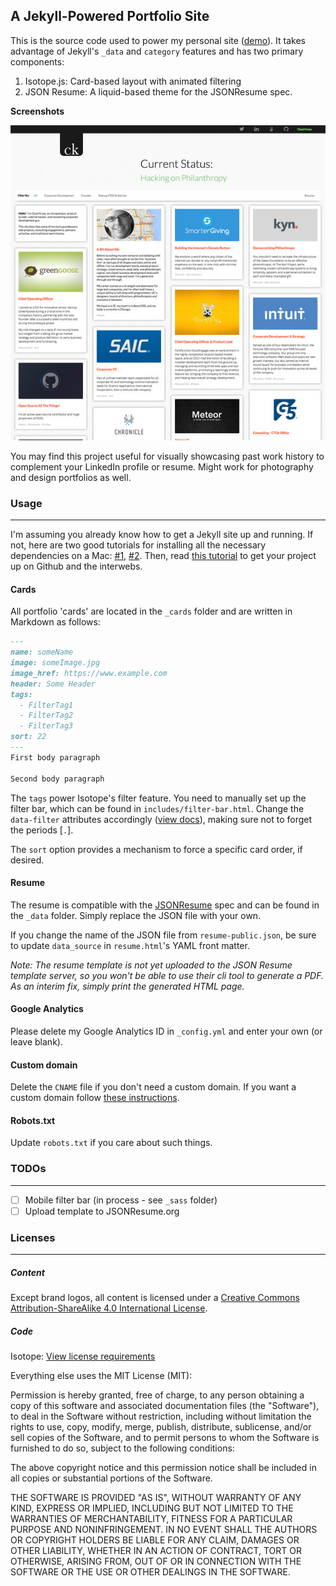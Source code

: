 ## A Jekyll-Powered Portfolio Site  
This is the source code used to power my personal site ([demo](http://www.chadkruse.com)). It takes advantage of Jekyll's `_data` and `category` features and has two primary components:  

1. Isotope.js: Card-based layout with animated filtering  
2. JSON Resume: A liquid-based theme for the JSONResume spec.  

**Screenshots**  

![Screenshot](https://github.com/chadokruse/chadokruse.github.com/blob/master/images/screenshot.jpg "Screenshot")

You may find this project useful for visually showcasing past work history to complement your LinkedIn profile or resume. Might work for photography and design portfolios as well.  

### Usage  
---
I'm assuming you already know how to get a Jekyll site up and running. If not, here are two good tutorials for installing all the necessary dependencies on a Mac: [#1](http://andytaylor.me/2012/11/03/installing-ruby-and-jekyll/), [#2](http://brandonbohling.com/2011/08/Installing-Jekyll-on-Mac/). Then, read [this tutorial](http://www.thinkful.com/learn/a-guide-to-using-github-pages/) to get your project up on Github and the interwebs.

#### Cards  
All portfolio 'cards' are located in the `_cards` folder and are written in Markdown as follows:

```markdown
---
name: someName  
image: someImage.jpg  
image_href: https://www.example.com  
header: Some Header  
tags:
  - FilterTag1
  - FilterTag2
  - FilterTag3
sort: 22
---
First body paragraph

Second body paragraph
```

The `tags` power Isotope's filter feature. You need to manually set up the filter bar, which can be found in `includes/filter-bar.html`. Change the `data-filter` attributes accordingly ([view docs](http://isotope.metafizzy.co/filtering.html#ui)), making sure not to forget the periods [`.`].  

The `sort` option provides a mechanism to force a specific card order, if desired.  

#### Resume

The resume is compatible with the [JSONResume]() spec and can be found in the `_data` folder. Simply replace the JSON file with your own.

If you change the name of the JSON file from `resume-public.json`, be sure to update `data_source` in `resume.html`'s YAML front matter.

*Note: The resume template is not yet uploaded to the JSON Resume template server, so you won't be able to use their cli tool to generate a PDF. As an interim fix, simply print the generated HTML page.*

#### Google Analytics
Please delete my Google Analytics ID in `_config.yml` and enter your own (or leave blank).

#### Custom domain
Delete the `CNAME` file if you don't need a custom domain. If you want a custom domain follow [these instructions](https://help.github.com/articles/setting-up-a-custom-domain-with-pages).

#### Robots.txt
Update `robots.txt` if you care about such things.

### TODOs
---
- [ ] Mobile filter bar (in process - see `_sass` folder)  
- [ ] Upload template to JSONResume.org

### Licenses  
---

##### Content

Except brand logos, all content is licensed under a [Creative Commons Attribution-ShareAlike 4.0 International License](http://creativecommons.org/licenses/by-sa/4.0/).

##### Code

Isotope: [View license requirements](http://isotope.metafizzy.co/#license)

Everything else uses the MIT License (MIT):

Permission is hereby granted, free of charge, to any person obtaining a copy
of this software and associated documentation files (the "Software"), to deal
in the Software without restriction, including without limitation the rights
to use, copy, modify, merge, publish, distribute, sublicense, and/or sell
copies of the Software, and to permit persons to whom the Software is
furnished to do so, subject to the following conditions:

The above copyright notice and this permission notice shall be included in all
copies or substantial portions of the Software.

THE SOFTWARE IS PROVIDED "AS IS", WITHOUT WARRANTY OF ANY KIND, EXPRESS OR
IMPLIED, INCLUDING BUT NOT LIMITED TO THE WARRANTIES OF MERCHANTABILITY,
FITNESS FOR A PARTICULAR PURPOSE AND NONINFRINGEMENT. IN NO EVENT SHALL THE
AUTHORS OR COPYRIGHT HOLDERS BE LIABLE FOR ANY CLAIM, DAMAGES OR OTHER
LIABILITY, WHETHER IN AN ACTION OF CONTRACT, TORT OR OTHERWISE, ARISING FROM,
OUT OF OR IN CONNECTION WITH THE SOFTWARE OR THE USE OR OTHER DEALINGS IN THE
SOFTWARE.
